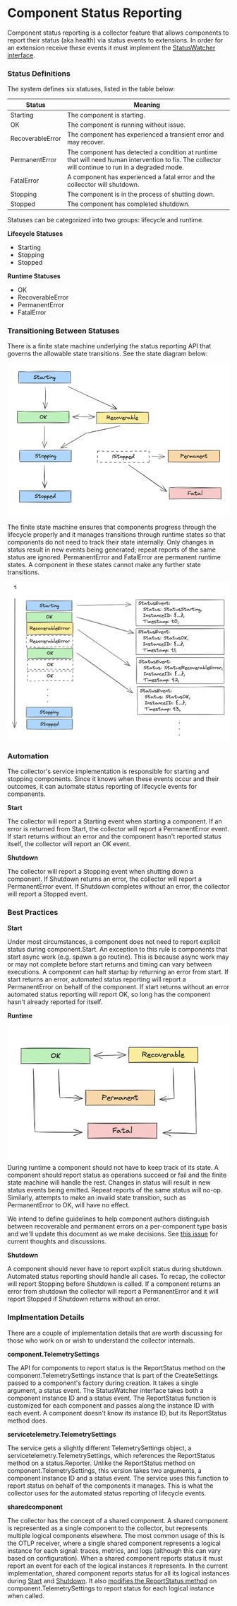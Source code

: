 # Component Status Reporting

Component status reporting is a collector feature that allows components to report their status (aka health) via status events to extensions. In order for an extension receive these events it must implement the [StatusWatcher interface](https://github.com/open-telemetry/opentelemetry-collector/blob/f05f556780632d12ef7dbf0656534d771210aa1f/extension/extension.go#L54-L63).

### Status Definitions

The system defines six statuses, listed in the table below:

| Status           | Meaning                                                                                                                                            |
| ---------------- | -------------------------------------------------------------------------------------------------------------------------------------------------- |
| Starting         | The component is starting.                                                                                                                         |
| OK               | The component is running without issue.                                                                                                            |
| RecoverableError | The component has experienced a transient error and may recover.                                                                                   |
| PermanentError   | The component has detected a condition at runtime that will need human intervention to fix. The collector will continue to run in a degraded mode. |
| FatalError       | A component has experienced a fatal error and the collecctor will shutdown.                                                                        |
| Stopping         | The component is in the process of shutting down.                                                                                                  |
| Stopped          | The component has completed shutdown.                                                                                                              |

Statuses can be categorized into two groups: lifecycle and runtime.

**Lifecycle Statuses**
- Starting
- Stopping
- Stopped

**Runtime Statuses**
- OK
- RecoverableError
- PermanentError
- FatalError

### Transitioning Between Statuses

There is a finite state machine underlying the status reporting API that governs the allowable state transitions. See the state diagram below:


![State Diagram](img/component-status-state-diagram.png)

The finite state machine ensures that components progress through the lifecycle properly and it manages transitions through runtime states so that components do not need to track their state internally. Only changes in status result in new events being generated; repeat reports of the same status are ignored. PermanentError and FatalError are permanent runtime states. A component in these states cannot make any further state transitions.

![Status Event Generation](img/component-status-event-generation.png)

### Automation

The collector's service implementation is responsible for starting and stopping components. Since it knows when these events occur and their outcomes, it can automate status reporting of lifecycle events for components.

**Start**

The collector will report a Starting event when starting a component. If an error is returned from Start, the collector will report a PermanentError event. If start returns without an error and the component hasn't reported status itself, the collector will report an OK event.

**Shutdown**

The collector will report a Stopping event when shutting down a component. If Shutdown returns an error, the collector will report a PermanentError event. If Shutdown completes without an error, the collector will report a Stopped event.

### Best Practices

**Start**

Under most circumstances, a component does not need to report explicit status during component.Start. An exception to this rule is components that start async work (e.g. spawn a go routine). This is because async work may or may not complete before start returns and timing can vary between executions. A component can halt startup by returning an error from start. If start returns an error, automated status reporting will report a PermanentError on behalf of the component. If start returns without an error automated status reporting will report OK, so long has the component hasn't already reported for itself.

**Runtime**

![Runtime State Diagram](img/component-status-runtime-states.png)
During runtime a component should not have to keep track of its state. A component should report status as operations succeed or fail and the finite state machine will handle the rest. Changes in status will result in new status events being emitted. Repeat reports of the same status will no-op. Similarly, attempts to make an invalid state transition, such as PermanentError to OK, will have no effect.

We intend to define guidelines to help component authors distinguish between recoverable and permanent errors on a per-component type basis and we'll update this document as we make decisions. See [this issue](https://github.com/open-telemetry/opentelemetry-collector/issues/9957) for current thoughts and discussions.

**Shutdown**

A component should never have to report explicit status during shutdown. Automated status reporting should handle all cases. To recap, the collector will report Stopping before Shutdown is called. If a component returns an error from shutdown the collector will report a PermanentError and it will report Stopped if Shutdown returns without an error.

### Implmentation Details

There are a couple of implementation details that are worth discussing for those who work on or wish to understand the collector internals.

**component.TelemetrySettings**

The API for components to report status is the ReportStatus method on the component.TelemetrySettings instance that is part of the CreateSettings passed to a component's factory during creation. It takes a single argument, a status event. The StatusWatcher interface takes both a component instance ID and a status event. The ReportStatus function is customized for each component and passes along the instance ID with each event. A component doesn't know its instance ID, but its ReportStatus method does.

**servicetelemetry.TelemetrySettings**

The service gets a slightly different TelemetrySettings object, a servicetelemetry.TelemetrySettings, which references the ReportStatus method on a status.Reporter. Unlike the ReportStatus method on component.TelemetrySettings, this version takes two arguments, a component instance ID and a status event. The service uses this function to report status on behalf of the components it manages. This is what the collector uses for the automated status reporting of lifecycle events.

**sharedcomponent**

The collector has the concept of a shared component. A shared component is represented as a single component to the collector, but represents multiple logical components elsewhere. The most common usage of this is the OTLP receiver, where a single shared component represents a logical instance for each signal: traces, metrics, and logs (although this can vary based on configuration). When a shared component reports status it must report an event for each of the logical instances it represents. In the current implementation, shared component reports status for all its logical instances during [Start](https://github.com/open-telemetry/opentelemetry-collector/blob/31ac3336d956d93abede6db76453730613e1f076/internal/sharedcomponent/sharedcomponent.go#L89-L98) and [Shutdown](https://github.com/open-telemetry/opentelemetry-collector/blob/31ac3336d956d93abede6db76453730613e1f076/internal/sharedcomponent/sharedcomponent.go#L105-L117). It also [modifies the ReportStatus method](https://github.com/open-telemetry/opentelemetry-collector/blob/31ac3336d956d93abede6db76453730613e1f076/internal/sharedcomponent/sharedcomponent.go#L34-L44) on component.TelemetrySettings to report status for each logical instance when called.
